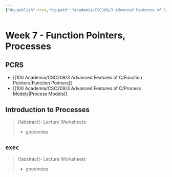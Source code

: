 ```yaml
---
{"dg-publish":true,"dg-path":"academia/CSC209/3 Advanced Features of C/Week 7 - Function Pointers, Processes.md","permalink":"/academia/csc-209/3-advanced-features-of-c/week-7-function-pointers-processes/","tags":["cs","lecture","note","university"],"created":"2025-02-25T15:11:05.655-05:00","updated":"2025-02-26T01:45:01.409-05:00"}
---
```



# Week 7 - Function Pointers, Processes

## PCRS

- [[100 Academia/CSC209/3 Advanced Features of C/Function Pointers\|Function Pointers]]
- [[100 Academia/CSC209/3 Advanced Features of C/Process Models\|Process Models]]

## Introduction to Processes

> [!abstract]- Lecture Worksheets
> - goodnotes

## `exec`

> [!abstract]- Lecture Worksheets
> - goodnotes

